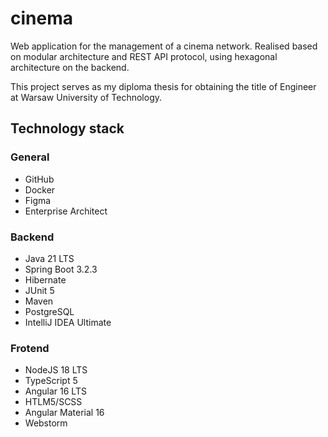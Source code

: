 # cinema
Web application for the management of a cinema network. Realised based on modular architecture and REST API protocol, using hexagonal architecture on the backend.

This project serves as my diploma thesis for obtaining the title of Engineer at Warsaw University of Technology.


## Technology stack
### General
- GitHub
- Docker
- Figma
- Enterprise Architect
### Backend
- Java 21 LTS
- Spring Boot 3.2.3
- Hibernate
- JUnit 5
- Maven
- PostgreSQL
- IntelliJ IDEA Ultimate
### Frotend
- NodeJS 18 LTS
- TypeScript 5
- Angular 16 LTS
- HTLM5/SCSS
- Angular Material 16
- Webstorm
